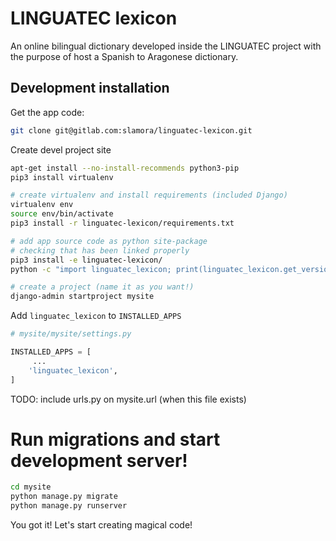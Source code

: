 # LINGUATEC lexicon

An online bilingual dictionary developed inside the LINGUATEC project
with the purpose of host a Spanish to Aragonese dictionary.

## Development installation

Get the app code:
```bash
git clone git@gitlab.com:slamora/linguatec-lexicon.git
```

Create devel project site
```bash
apt-get install --no-install-recommends python3-pip
pip3 install virtualenv

# create virtualenv and install requirements (included Django)
virtualenv env
source env/bin/activate
pip3 install -r linguatec-lexicon/requirements.txt

# add app source code as python site-package
# checking that has been linked properly
pip3 install -e linguatec-lexicon/
python -c "import linguatec_lexicon; print(linguatec_lexicon.get_version())"

# create a project (name it as you want!)
django-admin startproject mysite
```

Add `linguatec_lexicon` to `INSTALLED_APPS`
```python
# mysite/mysite/settings.py

INSTALLED_APPS = [
     ...
    'linguatec_lexicon',
]
```

TODO: include urls.py on mysite.url (when this file exists)

# Run migrations and start development server!
```bash
cd mysite
python manage.py migrate
python manage.py runserver
```

You got it! Let's start creating magical code!
